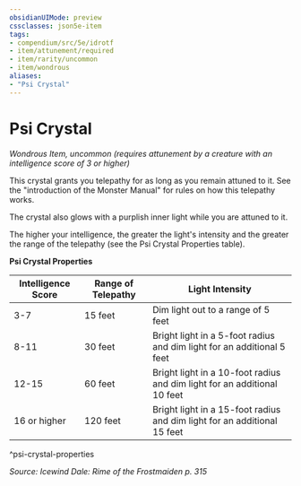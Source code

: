 ```yaml
---
obsidianUIMode: preview
cssclasses: json5e-item
tags:
- compendium/src/5e/idrotf
- item/attunement/required
- item/rarity/uncommon
- item/wondrous
aliases: 
- "Psi Crystal"
---
```

# Psi Crystal
*Wondrous Item, uncommon (requires attunement by a creature with an intelligence score of 3 or higher)*  


This crystal grants you telepathy for as long as you remain attuned to it. See the "introduction of the Monster Manual" for rules on how this telepathy works.

The crystal also glows with a purplish inner light while you are attuned to it.

The higher your intelligence, the greater the light's intensity and the greater the range of the telepathy (see the Psi Crystal Properties table).

**Psi Crystal Properties**

| Intelligence Score | Range of Telepathy | Light Intensity |
|--------------------|--------------------|-----------------|
| 3-7 | 15 feet | Dim light out to a range of 5 feet |
| 8-11 | 30 feet | Bright light in a 5-foot radius and dim light for an additional 5 feet |
| 12-15 | 60 feet | Bright light in a 10-foot radius and dim light for an additional 10 feet |
| 16 or higher | 120 feet | Bright light in a 15-foot radius and dim light for an additional 15 feet |
^psi-crystal-properties

*Source: Icewind Dale: Rime of the Frostmaiden p. 315*